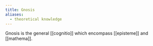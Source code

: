 ```yaml
---
title: Gnosis
aliases:
  - theoretical knowledge
---
```

Gnosis is the general [[cognitio]] which encompass [[episteme]] and [[mathema]].